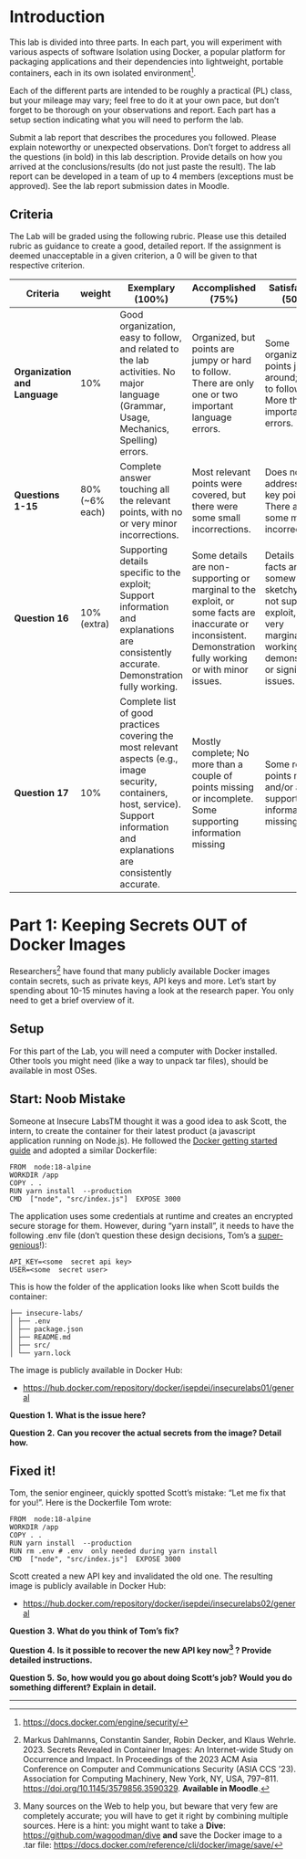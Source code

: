 # Introduction

This lab is divided into three parts. In each part, you will experiment with various aspects of software Isolation using Docker, a popular platform for packaging applications and their dependencies into lightweight, portable containers, each in its own isolated environment[^P11]. 

Each of the different parts are intended to be roughly a practical (PL) class, but your mileage may vary; feel free to do it at your own pace, but don’t forget to be thorough on your observations and report. Each part has a setup section indicating what you will need to perform the lab.

Submit a lab report that describes the procedures you followed. Please explain noteworthy or unexpected observations. Don’t forget to address all the questions (in bold) in this lab description. Provide details on how you arrived at the conclusions/results (do not just paste the result). The lab report can be developed in a team of up to 4 members (exceptions must be approved). See the lab report submission dates in Moodle.

## Criteria

The Lab will be graded using the following rubric. Please use this detailed rubric as guidance to create a good, detailed report. If the assignment is deemed unacceptable in a given criterion, a 0 will be given to that respective criterion.

| **Criteria**                   | **weight**      | **Exemplary**  **(100%)**                                    | **Accomplished**  **(75%)**                                  | **Satisfactory**   **(50%)**                                 | **Poor**  **(25%)**                                          |
| ------------------------------ | --------------- | ------------------------------------------------------------ | ------------------------------------------------------------ | ------------------------------------------------------------ | ------------------------------------------------------------ |
| **Organization and  Language** | 10%             | Good organization, easy to follow, and related to the lab activities.  No major language  (Grammar, Usage, Mechanics, Spelling) errors. | Organized, but points are jumpy or hard to follow.  There are only one or two important language errors. | Some organization; points  jump around; hard to follow.  More than two important  errors. | Poorly organized; no logical progression; hard to connect with lab activities and logical flow.  Numerous errors distract from understanding. |
| **Questions 1-15**             | 80%  (~6% each) | Complete answer  touching all the relevant points, with no or very minor incorrections. | Most relevant points were covered, but there were some small incorrections. | Does not address most key points. There are some major incorrections. | Unable to provide  specific details. Mostly incorrect details/facts. |
| **Question 16**                | 10%  (extra)    | Supporting details  specific to the exploit; Support information and explanations are  consistently accurate.  Demonstration fully  working. | Some details are  non-supporting or marginal to the exploit, or some facts are inaccurate or  inconsistent. Demonstration fully working or with minor issues. | Details and/or facts are somewhat sketchy; Do not support exploit, or very marginally.  No working demonstration or significant issues. | Unable to provide  specific details. No demonstration or significant issues with it. |
| **Question 17**                | 10%             | Complete list of good practices covering the most relevant aspects (e.g., image security, containers, host,  service). Support information and explanations are consistently accurate. | Mostly complete; No more than a couple of points missing or incomplete. Some supporting information  missing | Some relevant points  missing and/or a lot of supporting information missing. | Unable to provide specific details.                          |

# Part 1: Keeping Secrets OUT of Docker Images

Researchers[^P12] have found that many publicly available Docker images contain secrets, such as private keys, API keys and more. Let’s start by spending about 10-15 minutes having a look at the research paper. You only need to get a brief overview of it.

## Setup

For this part of the Lab, you will need a computer with Docker installed. Other tools you might need (like a way to unpack tar files), should be available in most OSes.

## Start: Noob Mistake

Someone at Insecure LabsTM thought it was a good idea to ask Scott, the intern, to create the container for their latest product (a javascript application running on Node.js). He followed the [Docker getting started guide](https://docs.docker.com/get-started/workshop/02_our_app/) and adopted a similar Dockerfile:

```
FROM  node:18-alpine
WORKDIR /app  
COPY . .  
RUN yarn install  --production  
CMD  ["node", "src/index.js"]  EXPOSE 3000  
```

The application uses some credentials at runtime and creates an encrypted secure storage for them. However, during “yarn install”, it needs to have the following .env file (don’t question these design decisions, Tom’s a [super-genious](https://thedailywtf.com/articles/the-inner-json-effect?ref=gorillasun.de)!): 

```
API_KEY=<some  secret api key>  
USER=<some  secret user>  
```

This is how the folder of the application looks like when Scott builds the container:

```
├── insecure-labs/
│ ├── .env
│ ├── package.json
│ ├── README.md
│ ├── src/
│ └── yarn.lock
```

The image is publicly available in Docker Hub:
- https://hub.docker.com/repository/docker/isepdei/insecurelabs01/general

**Question** **1.** **What is the issue here?**

**Question** **2.** **Can you recover the actual secrets from the image? Detail how.**

## Fixed it!

Tom, the senior engineer, quickly spotted Scott’s mistake: “Let me fix that for you!”. Here is the Dockerfile Tom wrote:

```
FROM  node:18-alpine  
WORKDIR /app  
COPY . .  
RUN yarn install  --production  
RUN rm .env # .env  only needed during yarn install
CMD  ["node", "src/index.js"]  EXPOSE 3000  
```

Scott created a new API key and invalidated the old one. The resulting image is publicly available in Docker Hub:
- https://hub.docker.com/repository/docker/isepdei/insecurelabs02/general

**Question** **3.** **What do you think of Tom’s fix?**

**Question** **4.** **Is it possible to recover the new API key now[^P13] ? Provide detailed instructions.**


**Question** **5.** **So, how would you go about doing Scott’s job? Would you do something different? Explain in detail.**

------

[^P11]: https://docs.docker.com/engine/security/

[^P12]: Markus Dahlmanns, Constantin Sander, Robin Decker, and Klaus Wehrle. 2023. Secrets Revealed in Container Images: An Internet-wide Study on Occurrence and Impact. In Proceedings of the 2023 ACM Asia Conference on Computer and Communications Security (ASIA CCS '23). Association for Computing Machinery, New York, NY, USA, 797–811. https://doi.org/10.1145/3579856.3590329. **Available in Moodle**.

[^P13]: Many sources on the Web to help you, but beware that very few are completely accurate; you will have to get it right by combining multiple sources. Here is a hint: you might want to take a **Dive**: https://github.com/wagoodman/dive **and** save the Docker image to a .tar file: https://docs.docker.com/reference/cli/docker/image/save/


